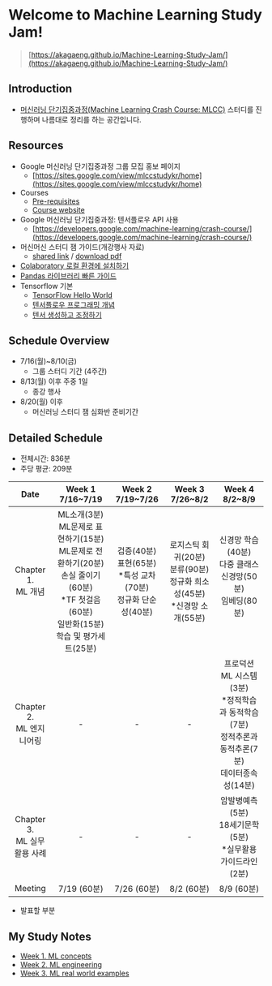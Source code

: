 # Welcome to Machine Learning Study Jam!
> [https://akagaeng.github.io/Machine-Learning-Study-Jam/](https://akagaeng.github.io/Machine-Learning-Study-Jam/)

## Introduction
- [머신러닝 단기집중과정(Machine Learning Crash Course: MLCC)](https://developers.google.com/machine-learning/crash-course/) 스터디를 진행하며 나름대로 정리를 하는 공간입니다.

## Resources
- Google 머신러닝 단기집중과정 그룹 모집 홍보 페이지
  + [https://sites.google.com/view/mlccstudykr/home](https://sites.google.com/view/mlccstudykr/home)
- Courses
  + [Pre-requisites](https://developers.google.com/machine-learning/crash-course/prereqs-and-prework)
  + [Course website](https://developers.google.com/machine-learning/crash-course/ml-intro)
- Google 머신러닝 단기집중과정: 텐서플로우 API 사용
  + [https://developers.google.com/machine-learning/crash-course/](https://developers.google.com/machine-learning/crash-course/)
- 머신머신 스터디 잼 가이드(개강행사 자료)
  + [shared link](https://docs.google.com/presentation/d/1-Wiqci7hGBhwlq2edUxb9T2spoP8JlihmFFsnU7Vk-k/edit?pli=1#slide=id.g3d483976ff_1_346) /
  [download pdf](https://github.com/akagaeng/Machine-Learning-Study-Jam/blob/master/src/etc/ML-Study-Jam-Kick-off-Recap-Guild-Jul-10-18.pdf)
- [Colaboratory 로컬 환경에 설치하기](https://github.com/google/eng-edu/blob/master/ml/cc/README.md)
- [Pandas 라이브러리 빠른 가이드](https://colab.research.google.com/notebooks/mlcc/intro_to_pandas.ipynb?hl=ko)
- Tensorflow 기본
  + [TensorFlow Hello World](https://colab.research.google.com/notebooks/mlcc/hello_world.ipynb?hl=ko)
  + [텐서플로우 프로그래밍 개념](https://colab.research.google.com/notebooks/mlcc/tensorflow_programming_concepts.ipynb?hl=ko)
  + [텐서 생성하고 조정하기](https://colab.research.google.com/notebooks/mlcc/creating_and_manipulating_tensors.ipynb?hl=ko)

## Schedule Overview
- 7/16(월)~8/10(금)
  + 그룹 스터디 기간 (4주간)
- 8/13(월) 이후 주중 1일
  + 종강 행사
- 8/20(월) 이후
  + 머신러닝 스터디 잼 심화반 준비기간

## Detailed Schedule
- 전체시간: 836분
- 주당 평균: 209분

|Date|Week 1<br>7/16~7/19 |Week 2<br>7/19~7/26|Week 3<br>7/26~8/2|Week 4<br>8/2~8/9|
|:---:|:---:|:---:|:---:|:---:|
|Chapter 1. <br>ML 개념|ML소개(3분)<br>ML문제로 표현하기(15분)<br>ML문제로 전환하기(20분)<br>손실 줄이기(60분)<br>\*TF 첫걸음(60분)<br>일반화(15분)<br>학습 및 평가세트(25분)|검증(40분)<br>표현(65분)<br>\*특성 교차(70분)<br>정규화 단순성(40분)|로지스틱 회귀(20분)<br>분류(90분)<br>정규화 희소성(45분)<br>\*신경망 소개(55분)|신경망 학습(40분)<br>다중 클래스 신경망(50분)<br>임베딩(80분)<br><br>|
|Chapter 2. <br>ML 엔지니어링|-|-|-|프로덕션 ML 시스템(3분)<br>\*정적학습과 동적학습(7분)<br>정적추론과 동적추론(7분)<br>데이터종속성(14분)|
|Chapter 3. <br>ML 실무 활용 사례|-|-|-|암발병예측(5분)<br>18세기문학(5분)<br>\*실무활용가이드라인(2분)|
|Meeting| 7/19 (60분) | 7/26 (60분) | 8/2 (60분) | 8/9 (60분) |

* 발표할 부분

## My Study Notes
- [Week 1. ML concepts](1-ML-concepts/index.md)
- [Week 2. ML engineering](2-ML-engineering/index.md)
- [Week 3. ML real world examples](3-ML-real-world-examples/index.md)

